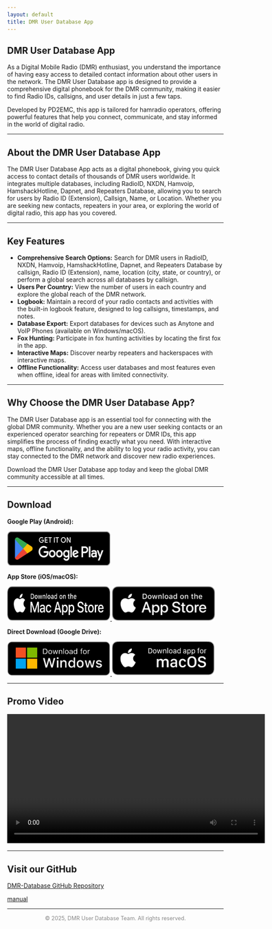 ```yaml
---
layout: default
title: DMR User Database App
---
```

<link rel="icon" href="/favicon.ico" type="image/x-icon">

## DMR User Database App

As a Digital Mobile Radio (DMR) enthusiast, you understand the importance of having easy access to detailed contact information about other users in the network. The DMR User Database app is designed to provide a comprehensive digital phonebook for the DMR community, making it easier to find Radio IDs, callsigns, and user details in just a few taps.

Developed by PD2EMC, this app is tailored for hamradio operators, offering powerful features that help you connect, communicate, and stay informed in the world of digital radio.

---

## About the DMR User Database App

The DMR User Database App acts as a digital phonebook, giving you quick access to contact details of thousands of DMR users worldwide. It integrates multiple databases, including RadioID, NXDN, Hamvoip, HamshackHotline, Dapnet, and Repeaters Database, allowing you to search for users by Radio ID (Extension), Callsign, Name, or Location. Whether you are seeking new contacts, repeaters in your area, or exploring the world of digital radio, this app has you covered.

---

## Key Features

- **Comprehensive Search Options:** Search for DMR users in RadioID, NXDN, Hamvoip, HamshackHotline, Dapnet, and Repeaters Database by callsign, Radio ID (Extension), name, location (city, state, or country), or perform a global search across all databases by callsign.
- **Users Per Country:** View the number of users in each country and explore the global reach of the DMR network.
- **Logbook:** Maintain a record of your radio contacts and activities with the built-in logbook feature, designed to log callsigns, timestamps, and notes.
- **Database Export:** Export databases for devices such as Anytone and VoIP Phones (available on Windows/macOS).
- **Fox Hunting:** Participate in fox hunting activities by locating the first fox in the app.
- **Interactive Maps:** Discover nearby repeaters and hackerspaces with interactive maps.
- **Offline Functionality:** Access user databases and most features even when offline, ideal for areas with limited connectivity.

---

## Why Choose the DMR User Database App?

The DMR User Database app is an essential tool for connecting with the global DMR community. Whether you are a new user seeking contacts or an experienced operator searching for repeaters or DMR IDs, this app simplifies the process of finding exactly what you need. With interactive maps, offline functionality, and the ability to log your radio activity, you can stay connected to the DMR network and discover new radio experiences.

Download the DMR User Database app today and keep the global DMR community accessible at all times.

---

## Download

**Google Play (Android):**

<a href="https://play.google.com/store/apps/developer?id=PD2EMC" target="_blank">
  <img src="https://raw.githubusercontent.com/DMR-Database/dmr-database-appdata/refs/heads/main/dl-googleplay.png"
       alt="Download Android version from Google Play"
       title="Download Android version from Google Play"
       style="width:240px;height:80px;">
</a>

**App Store (iOS/macOS):**

<a href="https://apps.apple.com/us/app/dmr-user-database/id6749166551" target="_blank">
  <img src="https://raw.githubusercontent.com/DMR-Database/.github/refs/heads/main/mac-store.png"
       alt="Download macOS version from App Store"
       title="Download macOS version from App Store"
       style="width:240px;height:80px;">
</a>
<a href="https://apps.apple.com/us/app/dmr-user-database/id6749166551" target="_blank">
  <img src="https://raw.githubusercontent.com/DMR-Database/.github/refs/heads/main/ios-store.png"
       alt="Download iOS version from App Store"
       title="Download iOS version from App Store"
       style="width:240px;height:80px;">
</a>

**Direct Download (Google Drive):**

<a href="https://drive.google.com/file/d/16FfKLE_m_e2ssGZnG2hyQJ1Zp1qSwUh7/view?usp=sharing" target="_blank">
  <img src="https://raw.githubusercontent.com/DMR-Database/dmr-database-appdata/refs/heads/main/dl-windows.png"
       alt="Download Windows version from Google Drive"
       title="Download Windows version from Google Drive"
       style="width:240px;height:80px;">
</a>
<a href="https://drive.google.com/file/d/1cdYUKairqGOvbiEDEWqJF8Z5-yMmZwFb/view?usp=drive_link" target="_blank">
  <img src="https://raw.githubusercontent.com/DMR-Database/dmr-database-appdata/refs/heads/main/dl-macos.png"
       alt="Download macOS version from Google Drive"
       title="Download macOS version from Google Drive"
       style="width:240px;height:80px;">
</a>

---

## Promo Video

<video src="https://github.com/DMR-Database/.github/raw/refs/heads/main/dmr%20user%20database%20-%20macos.mp4" controls="controls" width="600">
  Your browser does not support the video tag.
</video>

---

## Visit our GitHub

[DMR-Database GitHub Repository](https://github.com/DMR-Database)

[manual](manual.md)

---
<div align="center" style="font-size: 0.9em; color: #888;">
&copy; 2025, DMR User Database Team. All rights reserved.
</div>
